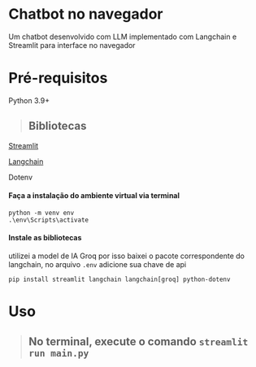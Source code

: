# Chatbot no navegador
Um chatbot desenvolvido com LLM implementado com Langchain e Streamlit para interface no navegador

# Pré-requisitos

Python 3.9+

> ## Bibliotecas

[Streamlit](https://docs.streamlit.io)

[Langchain](https://python.langchain.com/docs/introduction/)

Dotenv

#### Faça a instalação do ambiente virtual via terminal
    python -m venv env
    .\env\Scripts\activate

#### Instale as bibliotecas
utilizei a model de IA Groq por isso baixei o pacote correspondente do langchain, no arquivo `.env` adicione sua chave de api

    pip install streamlit langchain langchain[groq] python-dotenv

# Uso
> ## No terminal, execute o comando `streamlit run main.py`

